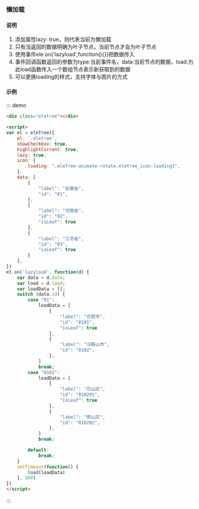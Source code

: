 ### 懒加载

#### 说明

1. 添加属性lazy: true，则代表当前为懒加载
2. 只有当返回的数据明确为叶子节点，当前节点才会为叶子节点
3. 使用事件ele.on('lazyload',function(){})把数据传入
4. 事件回调函数返回的参数为type:当前事件名，data:当前节点的数据，load:为此load函数传入一个数组节点表示新获取到的数据
5. 可以更换loading的样式，支持字体与图片的方式


#### 示例

::: demo
```html
<div class="eletree"></div>

<script>
var el = eleTree({
    el: '.eletree',
    showCheckbox: true,
    highlightCurrent: true,
    lazy: true,
    icon: {
        loading: ".eleTree-animate-rotate.eletree_icon-loading1",
    },
    data: [
        {
            "label": "安徽省",
            "id": "01",
        },
        {
            "label": "河南省",
            "id": "02",
            "isLeaf": true
        },
        {
            "label": "江苏省",
            "id": "03",
            "isLeaf": true
        }
    ],
})
el.on('lazyload', function(d) {
    var data = d.data;
    var load = d.load;
    var loadData = [];
    switch (data.id) {
        case "01":
            loadData = [
                {
                    "label": "合肥市",
                    "id": "0101",
                    "isLeaf": true
                },
                {
                    "label": "马鞍山市",
                    "id": "0102",
                },
            ]
            break;
        case "0102":
            loadData = [
                {
                    "label": "花山区",
                    "id": "010201",
                    "isLeaf": true
                },
                {
                    "label": "雨山区",
                    "id": "010202",
                },
            ]
            break;

        default:
            break;
    }
    setTimeout(function() {
        load(loadData)
    }, 500)
})
</script>
```
:::
